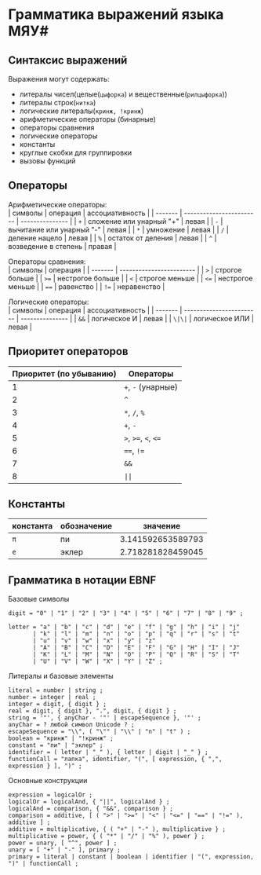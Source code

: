 # Грамматика выражений языка МЯУ#
## Синтаксис выражений
Выражения могут содержать:
- литералы чисел(целые(`цыфорка`) и вещественные(`рилцыфорка`))
- литералы строк(`нитка`)
- логические литералы(`кринж, !кринж`)
- арифметические операторы (бинарные)
- операторы сравнения
- логические операторы
- константы
- круглые скобки для группировки
- вызовы функций

## Операторы
Арифметические операторы:  
| символы | операция                 | ассоциативность |
| ------- | ------------------------ | --------------- |
| `+`     | сложение или унарный "+" | левая |
| `-`     | вычитание или унарный "-" | левая |
| `*`     | умножение | левая |
| `/`     | деление нацело | левая |
| `%`     | остаток от деления | левая |
| `^`     | возведение в степень | правая |  

Операторы сравнения:  
| символы | операция                 |
| ------- | ------------------------ |
| `>`     | строгое больше |
| `>=`     | нестрогое больше |
| `<`     | строгое меньше |
| `<=`     | нестрогое меньше |
| `==`     | равенство |
| `!=`     | неравенство |  

Логические операторы:  
| символы | операция                 | ассоциативность |
| ------- | ------------------------ | --------------- |
| `&&`     | логическое И | левая |
| `\|\|`     | логическое ИЛИ | левая |

## Приоритет операторов
| Приоритет (по убыванию) | Операторы     |
| ----------------------- | ------------- |
| 1                       | `+`, `-` (унарные)   |
| 2                       | `^`           |
| 3                       | `*`, `/`, `%` |
| 4                       | `+`, `-`      |
| 5                       | `>`, `>=`, `<`, `<=` |
| 6                       | `==`, `!=`      |
| 7                       | `&&`      |
| 8                       | `\|\|`      |

## Константы
| константа | обозначение                 | значение |
| ------- | ------------------------ | --------------- |
| `π`     | пи | 3.141592653589793 |
| `e`     | эклер | 2.718281828459045 |

## Грамматика в нотации EBNF
Базовые символы
```
digit = "0" | "1" | "2" | "3" | "4" | "5" | "6" | "7" | "8" | "9" ;

letter = "a" | "b" | "c" | "d" | "e" | "f" | "g" | "h" | "i" | "j" 
       | "k" | "l" | "m" | "n" | "o" | "p" | "q" | "r" | "s" | "t" 
       | "u" | "v" | "w" | "x" | "y" | "z" 
       | "A" | "B" | "C" | "D" | "E" | "F" | "G" | "H" | "I" | "J" 
       | "K" | "L" | "M" | "N" | "O" | "P" | "Q" | "R" | "S" | "T" 
       | "U" | "V" | "W" | "X" | "Y" | "Z" ;
```  
Литералы и базовые элементы  
```
literal = number | string ;
number = integer | real ;
integer = digit, { digit } ;
real = digit, { digit }, ".", digit, { digit } ;
string = '"', { anyChar - '"' | escapeSequence }, '"' ;
anyChar = ? любой символ Unicode ? ;
escapeSequence = "\\", ( "\"" | "\\" | "n" | "t" ) ;
boolean = "кринж" | "!кринж" ;
constant = "пи" | "эклер" ;
identifier = ( letter | "_" ), { letter | digit | "_" } ;
functionCall = "лапка", identifier, "(", [ expression, { ",", expression } ], ")" ;
```  
Основные конструкции  
```
expression = logicalOr ;
logicalOr = logicalAnd, { "||", logicalAnd } ;
logicalAnd = comparison, { "&&", comparison } ;
comparison = additive, [ ( ">" | ">=" | "<" | "<=" | "==" | "!=" ), additive ] ;
additive = multiplicative, { ( "+" | "-" ), multiplicative } ;
multiplicative = power, { ( "*" | "/" | "%" ), power } ;
power = unary, [ "^", power ] ;
unary = [ "+" | "-" ], primary ;
primary = literal | constant | boolean | identifier | "(", expression, ")" | functionCall ;
```
